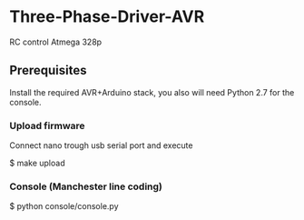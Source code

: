 # Three-Phase-Driver-AVR

RC control Atmega 328p

## Prerequisites
Install the required AVR+Arduino stack, you also will need Python 2.7 for the console.

### Upload firmware
Connect nano trough usb serial port and execute

$ make upload

### Console (Manchester line coding)

$ python console/console.py

